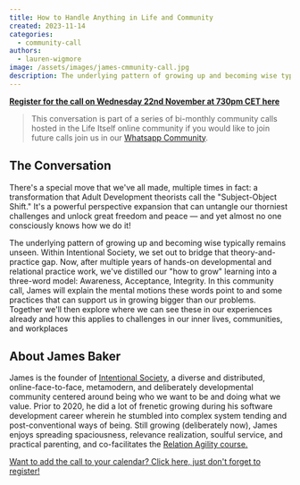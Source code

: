 ```yaml
---
title: How to Handle Anything in Life and Community
created: 2023-11-14
categories:
  - community-call
authors:
  - lauren-wigmore
image: /assets/images/james-cmmunity-call.jpg
description: The underlying pattern of growing up and becoming wise typically remains unseen.  In this call James takes us through his "how to grow" model distilled from developmental and relational practice work.
---
```

**[Register for the call on Wednesday 22nd November at 730pm CET here](https://us02web.zoom.us/meeting/register/tZIpdu-tpjMiGtd6TXS67yKBqpwq5RxqotZp)**

>  This conversation is part of a series of bi-monthly community calls hosted in the Life Itself online community if you would like to join future calls join us in our [Whatsapp Community](https://chat.whatsapp.com/JNJCTZugNQn1fq89xbHtfA).

## The Conversation
There's a special move that we've all made, multiple times in fact: a transformation that Adult Development theorists call the "Subject-Object Shift." It's a powerful perspective expansion that can untangle our thorniest challenges and unlock great freedom and peace — and yet almost no one consciously knows how we do it! 

The underlying pattern of growing up and becoming wise typically remains unseen. Within Intentional Society, we set out to bridge that theory-and-practice gap. Now, after multiple years of hands-on developmental and relational practice work, we've distilled our "how to grow" learning into a three-word model: Awareness, Acceptance, Integrity. In this community call, James will explain the mental motions these words point to and some practices that can support us in growing bigger than our problems. Together we'll then explore where we can see these in our experiences already and how this applies to challenges in our inner lives, communities, and workplaces

## About James Baker
James is the founder of [Intentional Society](https://www.intentionalsociety.org), a diverse and distributed, online-face-to-face, metamodern, and deliberately developmental community centered around being who we want to be and doing what we value. Prior to 2020, he did a lot of frenetic growing during his software development career wherein he stumbled into complex system tending and post-conventional ways of being. Still growing (deliberately now), James enjoys spreading spaciousness, relevance realization, soulful service, and practical parenting, and co-facilitates the [Relation Agility course.](https://www.presentofwork.com/relational-agility)

[Want to add the call to your calendar? Click here, just don't forget to register!](https://calendar.google.com/calendar/event?action=TEMPLATE&tmeid=NTN2MXQxNGx1NDhwYWplN3Vma2k2OG05bTUgY19kMDY0NjNiYzhiZmU4YWVlNjI1OTkyMTBmNDI3YzMxNzY0YjhkMjFlYmRhZWY5MDhlNTBhMGYyZWE0YTM1ODVlQGc&tmsrc=c_d06463bc8bfe8aee62599210f427c31764b8d21ebdaef908e50a0f2ea4a3585e%40group.calendar.google.com)
